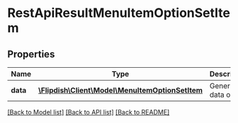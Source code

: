 # RestApiResultMenuItemOptionSetItem

## Properties
Name | Type | Description | Notes
------------ | ------------- | ------------- | -------------
**data** | [**\Flipdish\Client\Model\MenuItemOptionSetItem**](MenuItemOptionSetItem.md) | Generic data object. | 

[[Back to Model list]](../README.md#documentation-for-models) [[Back to API list]](../README.md#documentation-for-api-endpoints) [[Back to README]](../README.md)


